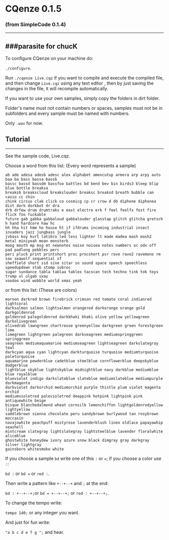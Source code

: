 # CQenze 0.1.5
### (from SimpleCode 0.1.4)
-----------------
###parasite for chucK
-----------------
To configure CQenze on your machine do:

``./configure``.

Run ``./cqenze Live.cqz`` if you want to compile and execute the compiled file, and then change ``Live.cqz`` using any text editor , then by just saving the changes in the file, it will recompile automatically.

If you want to use your own samples, simply copy the folders
in dirt folder.

Folder's name must not contain numbers or spaces, samples must not
be in subfolders and every sample must be named with numbers.

Only ``.wav`` for now.

## Tutorial
-----------------

See the sample code, Live.cqz.

Choose a word from this list:
(Every word represents a sample)
```
ab ade adesa adesb adesc alex alphabet amencutup armora arp arpy auto baa ba bass bassa bassb
bassc bassd bassdm bassfoo battles bd bend bev bin birds3 bleep blip blue bottle breaksa
breaksb breakscloud breakslouder breaksc breaksd breath bubble can casio cc chin
chink circus clak click co cosmicg cp cr crow d db diphone diphonea dist dork dorkbot dr dra
drb drfew drum drumtraks e east electro erk f feel feelfx fest fire  flick foo fuckable
future gab gabba gabbaloud gabbalouder glasstap glitch glitcha gretsch h hand hardcore haw hc
hh hha hit hmm ho house ht if ifdrums incoming industrial insect invaders jazz jungbass jungle
jvbass koy kurt latibro led less lighter lt made madea mash mash2 metal miniyeah moan monsterb
moog mouth mp msg mt newnotes noise noisea notes numbers oc odx off pad padlong pebbles perc
peri pluck print printshort proc procshort psr rave rave2 ravemono rm sax seawolf sequential sf
sheffield short sid sine sitar sn sound space speech speechless speedupdown stab stomp subroc
sugar sundance tabla tablaa tablex tacscan tech techno tink tok toys trump ul ulgab uxay
voodoo wind wobble world xmas yeah 
```
or from this list:
(These are colors)
```
maroon darkred brown firebrick crimson red tomato coral indianred lightcoral
darksalmon salmon lightsalmon orangered darkorange orange gold darkgoldenrod
goldenrod palegoldenrod darkkhaki khaki olive yellow yellowgreen darkolivegreen
olivedrab lawngreen chartreuse greenyellow darkgreen green forestgreen lime
limegreen lightgreen palegreen darkseagreen mediumspringgreen springgreen
seagreen mediumaquamarine mediumseagreen lightseagreen darkslategray teal
darkcyan aqua cyan lightcyan darkturquoise turquoise mediumturquoise paleturquoise
aquamarine powderblue cadetblue steelblue cornflowerblue deepskyblue dodgerblue
lightblue skyblue lightskyblue midnightblue navy darkblue mediumblue blue royalblue
blueviolet indigo darkslateblue slateblue mediumslateblue mediumpurple darkmagenta
darkviolet darkorchid mediumorchid purple thistle plum violet magenta orchid
mediumvioletred palevioletred deeppink hotpink lightpink pink antiquewhite beige
bisque blanchedalmond wheat cornsilk lemonchiffon lightgoldenrodyellow lightyellow
saddlebrown sienna chocolate peru sandybrown burlywood tan rosybrown moccasin
navajowhite peachpuff mistyrose lavenderblush linen oldlace papayawhip seashell
mintcream slategray lightslategray lightsteelblue lavender floralwhite aliceblue
ghostwhite honeydew ivory azure snow black dimgray gray darkgray silver lightgray
gainsboro whitesmoke white
```

If you choose a sample ``bd`` write one of this ``:`` or ``=``; if you choose a color
use ``:``:

``bd :`` or ``bd =`` or ``red :``.

Then write a pattern like ``+--+--+`` and ``;`` at the end:

``bd : +--+--+;``or ``bd = +--+--+;`` or ``red : +--+--+;``.

To change the tempo write:

``tempo 140;`` or any integer you want.


And just for fun write:

``"a b c d e f g ";`` and hear.
